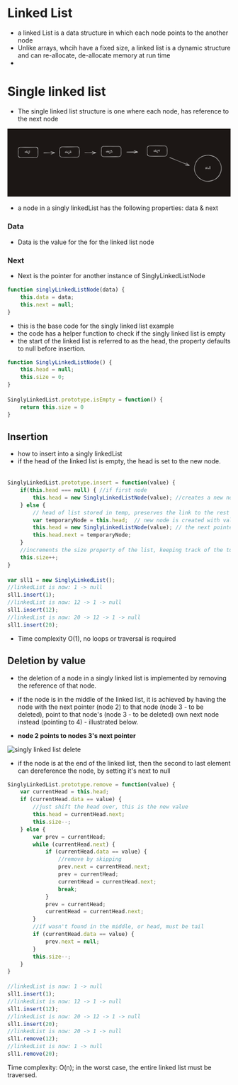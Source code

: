 # Linked List

- a linked List is a data structure in which each node points to the another node
- Unlike arrays, whcih have a fixed size, a linked list is a dynamic structure and can re-allocate, de-allocate memory at run time 
- 

# Single linked list

- The single linked list structure is one where each node, has reference to the next node 

 ![singly linked list](singlyLinkedList.png)

- a node in a singly linkedList has the following properties: data & next

### Data

- Data is the value for the for the linked list node

### Next

- Next is the pointer for another instance of SinglyLinkedListNode

```javascript
function singlyLinkedListNode(data) {
    this.data = data;
    this.next = null;
}
```

- this is the base code for the singly linked list example
- the code has a helper function to check if the singly linked list is empty 
- the start of the linked list is referred to as the head, the property defaults to null before insertion.

```javascript
function SinglyLinkedListNode() {
    this.head = null;
    this.size = 0;
}

SinglyLinkedList.prototype.isEmpty = function() {
    return this.size = 0
}
```

## Insertion 

- how to insert into a singly linkedList
- if the head of the linked list is empty, the head is set to the new node.

```javascript

SinglyLinkedList.prototype.insert = function(value) {
    if(this.head === null) { //if first node
        this.head = new SinglyLinkedListNode(value); //creates a new node w/ value
    } else {
        // head of list stored in temp, preserves the link to the rest of the list
        var temporaryNode = this.head;  // new node is created with value, new node assigned as new head of the list.
        this.head = new SinglyLinkedListNode(value); // the next pointer of the new head node is set to point to the old head node (now stored in temp). 
        this.head.next = temporaryNode; 
    }
    //increments the size property of the list, keeping track of the total number of nodes.
    this.size++;
}

var sll1 = new SinglyLinkedList();
//linkedList is now: 1 -> null
sll1.insert(1);
//linkedList is now: 12 -> 1 -> null  
sll1.insert(12); 
//linkedList is now: 20 -> 12 -> 1 -> null
sll1.insert(20); 
```

- Time complexity O(1), no loops or traversal is required

## Deletion by value

- the deletion of a node in a singly linked list is implemented by removing the reference of that node.
- if the node is in the middle of the linked list, it is achieved by having the node with the next pointer (node 2) to that node (node 3 - to be deleted),
point to that node's  (node 3 - to be deleted) own next node instead (pointing to 4) - illustrated below.

- **node 2 points to nodes 3's next pointer**

![singly linked list delete ](ssl-delete.png)

- if the node is at the end of the linked list, then the second to last element can dereference the node, 
by setting it's next to null

```javascript
SinglyLinkedList.prototype.remove = function(value) {
    var currentHead = this.head;
    if (currentHead.data == value) {
        //just shift the head over, this is the new value
        this.head = currentHead.next;
        this.size--;
    } else {
        var prev = currentHead;
        while (currentHead.next) {
            if (currentHead.data == value) {
                //remove by skipping
                prev.next = currentHead.next;
                prev = currentHead;
                currentHead = currentHead.next;
                break;
            }
            prev = currentHead;
            currentHead = currentHead.next;
        }
        //if wasn't found in the middle, or head, must be tail
        if (currentHead.data == value) {
            prev.next = null;
        }
        this.size--;
    }
}

//linkedList is now: 1 -> null
sll1.insert(1);
//linkedList is now: 12 -> 1 -> null  
sll1.insert(12); 
//linkedList is now: 20 -> 12 -> 1 -> null
sll1.insert(20); 
//linkedList is now: 20 -> 1 -> null
sll1.remove(12);
//linkedList is now: 1 -> null
sll1.remove(20);
```
Time complexity: O(n);
in the worst case, the entire linked list must be traversed.
